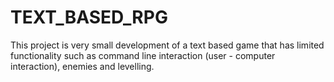 # TEXT_BASED_RPG
This project is very small development of a text based game that has limited functionality such as command line interaction (user - computer interaction), enemies and levelling.
